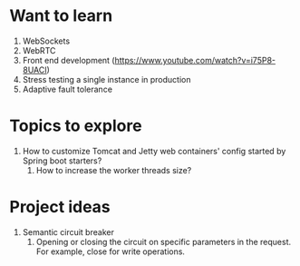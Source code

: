 # Want to learn
1. WebSockets
2. WebRTC
3. Front end development (https://www.youtube.com/watch?v=i75P8-8UACI)
4. Stress testing a single instance in production
5. Adaptive fault tolerance

# Topics to explore
1. How to customize Tomcat and Jetty web containers' config started by Spring boot starters?
   1. How to increase the worker threads size?

# Project ideas
1. Semantic circuit breaker
   1. Opening or closing the circuit on specific parameters in the request. For example, close for write operations.
